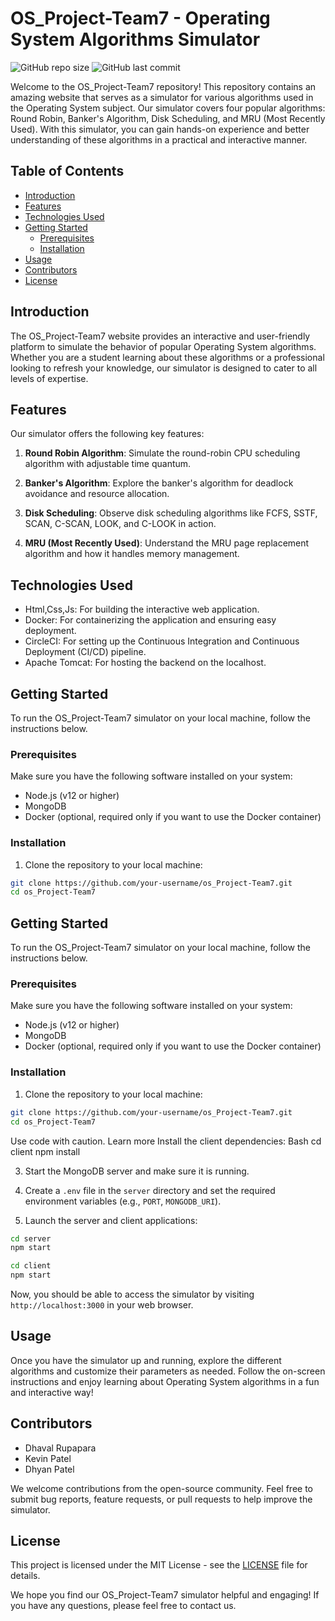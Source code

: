 # OS_Project-Team7 - Operating System Algorithms Simulator

![GitHub repo size](https://img.shields.io/github/repo-size/dhaval079/Price-Prediction-Model)
![GitHub last commit](https://img.shields.io/github/last-commit/dhaval079/Price-Prediction-Model)

Welcome to the OS_Project-Team7 repository! This repository contains an amazing website that serves as a simulator for various algorithms used in the Operating System subject. Our simulator covers four popular algorithms: Round Robin, Banker's Algorithm, Disk Scheduling, and MRU (Most Recently Used). With this simulator, you can gain hands-on experience and better understanding of these algorithms in a practical and interactive manner.

## Table of Contents

- [Introduction](#introduction)
- [Features](#features)
- [Technologies Used](#technologies-used)
- [Getting Started](#getting-started)
  - [Prerequisites](#prerequisites)
  - [Installation](#installation)
- [Usage](#usage)
- [Contributors](#contributors)
- [License](#license)

## Introduction

The OS_Project-Team7 website provides an interactive and user-friendly platform to simulate the behavior of popular Operating System algorithms. Whether you are a student learning about these algorithms or a professional looking to refresh your knowledge, our simulator is designed to cater to all levels of expertise.

## Features

Our simulator offers the following key features:

1. **Round Robin Algorithm**: Simulate the round-robin CPU scheduling algorithm with adjustable time quantum.

2. **Banker's Algorithm**: Explore the banker's algorithm for deadlock avoidance and resource allocation.

3. **Disk Scheduling**: Observe disk scheduling algorithms like FCFS, SSTF, SCAN, C-SCAN, LOOK, and C-LOOK in action.

4. **MRU (Most Recently Used)**: Understand the MRU page replacement algorithm and how it handles memory management.

## Technologies Used

- Html,Css,Js: For building the interactive web application.
- Docker: For containerizing the application and ensuring easy deployment.
- CircleCI: For setting up the Continuous Integration and Continuous Deployment (CI/CD) pipeline.
- Apache Tomcat: For hosting the backend on the localhost.

## Getting Started

To run the OS_Project-Team7 simulator on your local machine, follow the instructions below.

### Prerequisites

Make sure you have the following software installed on your system:

- Node.js (v12 or higher)
- MongoDB
- Docker (optional, required only if you want to use the Docker container)

### Installation

1. Clone the repository to your local machine:

```bash
git clone https://github.com/your-username/os_Project-Team7.git
cd os_Project-Team7
```

## Getting Started

To run the OS_Project-Team7 simulator on your local machine, follow the instructions below.

### Prerequisites

Make sure you have the following software installed on your system:

* Node.js (v12 or higher)
* MongoDB
* Docker (optional, required only if you want to use the Docker container)

### Installation

1. Clone the repository to your local machine:

```bash
git clone https://github.com/your-username/os_Project-Team7.git
cd os_Project-Team7
```
Use code with caution. Learn more
Install the client dependencies:
Bash
cd client
npm install


3. Start the MongoDB server and make sure it is running.

4. Create a `.env` file in the `server` directory and set the required environment variables (e.g., `PORT`, `MONGODB_URI`).

5. Launch the server and client applications:
```bash
cd server
npm start
```

```bash
cd client
npm start
```

Now, you should be able to access the simulator by visiting `http://localhost:3000` in your web browser.

## Usage

Once you have the simulator up and running, explore the different algorithms and customize their parameters as needed. Follow the on-screen instructions and enjoy learning about Operating System algorithms in a fun and interactive way!


## Contributors

* Dhaval Rupapara
* Kevin Patel
* Dhyan Patel

We welcome contributions from the open-source community. Feel free to submit bug reports, feature requests, or pull requests to help improve the simulator.

## License

This project is licensed under the MIT License - see the [LICENSE](LICENSE) file for details.

We hope you find our OS_Project-Team7 simulator helpful and engaging! If you have any questions, please feel free to contact us.
